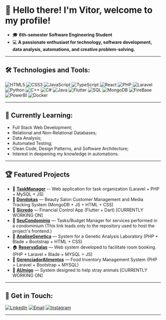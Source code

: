 # 👋 **Hello there! I'm Vitor, welcome to my profile!**

* 🎓 **6th-semester Software Engineering Student**
* 💻 **A passionate enthusiast for technology, software development, data analysis, automations, and creative problem-solving.**

---

## 🛠️ **Technologies and Tools:**

![HTML5](https://img.icons8.com/color/48/000000/html-5.png)
![CSS3](https://img.icons8.com/color/48/000000/css3.png)
![JavaScript](https://img.icons8.com/color/48/000000/javascript.png)
![TypeScript](https://img.icons8.com/?size=100&id=uJM6fQYqDaZK&format=png&color=000000)
![React](https://img.icons8.com/color/48/000000/react-native.png)
![PHP](https://img.icons8.com/?size=100&id=13460&format=png&color=000000)
![Laravel](https://img.shields.io/badge/Laravel-%23FF2D20.svg)
![Python](https://img.icons8.com/color/48/000000/python.png)
![C++](https://img.icons8.com/color/48/000000/c-plus-plus-logo.png)
![C#](https://img.icons8.com/?size=100&id=45490&format=png&color=000000)
![Java](https://img.icons8.com/color/48/000000/java-coffee-cup-logo.png)
![Flutter](https://img.icons8.com/?size=100&id=7I3BjCqe9rjG&format=png&color=000000)
![SQL](https://img.icons8.com/color/48/000000/sql.png)
![MongoDB](https://img.icons8.com/color/48/000000/mongodb.png)
![FireBase](https://img.icons8.com/?size=100&id=62452&format=png&color=000000)
![PowerBI](https://img.icons8.com/?size=100&id=qYfwpsRXEcpc&format=png&color=000000)
![Docker](https://img.icons8.com/?size=100&id=22813&format=png&color=000000)

---

## 🚀 **Currently Learning:**

* Full Stack Web Development;
* Relational and Non-Relational Databases;
* Data Analysis;
* Automated Testing;
* Clean Code, Design Patterns, and Software Architecture;
* Interest in deepening my knowledge in automations. 

---

## 🏆 **Featured Projects**

* 📝 **[TaskManager](https://github.com/Vitor-Bobato/TaskManager)** --  Web application for task organization (Laravel + PHP + MySQL + JS)
* 🌿 **[Dondokas](https://github.com/Pcgo24/Projeto-DSWM-2)** — Beauty Salon Customer Management and Media Tracking System (MongoDB + JS + HTML + CSS)
* 💸 **[Sicredo](https://github.com/Pcgo24/Sicredo)** — Financial Control App (Flutter + Dart) [CURRENTLY WORKING ON]
* 🏡 **[SeuCondominio](https://github.com/Vitor-Bobato/SeuConcominioFront)** — Tasks/Budget Manager for services performed in a condominium (This link leads only to the repository used to host the project's frontend.)
* 🧬 **[AnaliseGenetica](https://github.com/Vitor-Bobato/Analise-Genetica)** — System for a Genetic Analysis Laboratory (PHP + Blade + Bootstrap + HTML + CSS)
* 🏠 **[ReservaSalas](https://github.com/Vitor-Bobato/reserva-salas)** — Web system developed to facilitate room booking. (PHP + Laravel + Blade + MYSQL + JS)
* 🥕 **[GerenciadorAlimentos](https://github.com/Vitor-Bobato/GerenciadorAlimentos)** — Food Inventory Management System (PHP + Laravel  + Bootstrap + MYSQL)
* 🐶 **[AUmigo](https://github.com/Vitor-Bobato/AUmigo)** — System designed to help stray animals [CURRENTLY WORKING ON]

---

## 🔗 Get in Touch:
[![LinkedIn](https://img.icons8.com/color/48/000000/linkedin.png)](https://www.linkedin.com/in/vitor-bobato/)
[![Email](https://img.icons8.com/color/48/000000/gmail.png)](mailto:contato.vitorbobato@gmail.com)
[![Instagram](https://img.icons8.com/color/48/000000/instagram-new--v1.png)](https://www.instagram.com/vitorbobato/)

---

